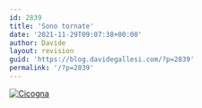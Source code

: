 ```yaml
---
id: 2839
title: 'Sono tornate'
date: '2021-11-29T09:07:38+00:00'
author: Davide
layout: revision
guid: 'https://blog.davidegallesi.com/?p=2839'
permalink: '/?p=2839'
---
```


[![Cicogna](http://farm5.static.flickr.com/4018/4494829064_f269caa80a.jpg "Cicogna")](http://www.flickr.com/photos/43394492@N02/4494829064 "View 'Cicogna' on Flickr.com")